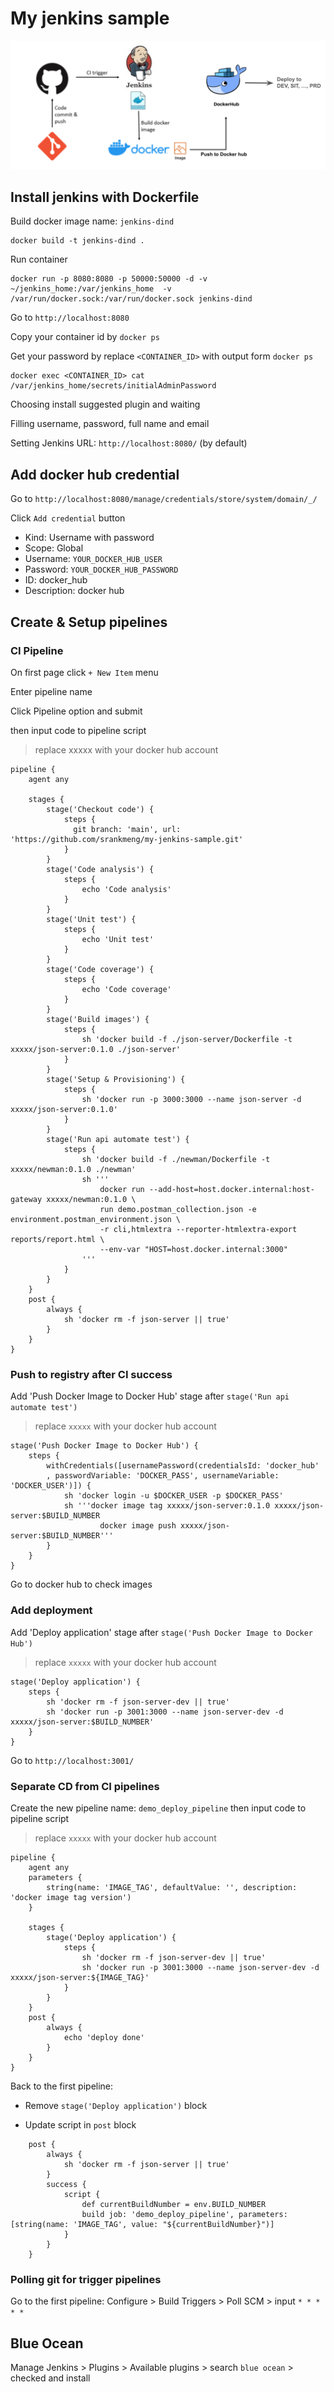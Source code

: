 # My jenkins sample

![Pipeline flow](pipeline-flow.png)

## Install jenkins with Dockerfile

Build docker image name: `jenkins-dind`

```
docker build -t jenkins-dind .
```

Run container
```
docker run -p 8080:8080 -p 50000:50000 -d -v ~/jenkins_home:/var/jenkins_home  -v /var/run/docker.sock:/var/run/docker.sock jenkins-dind
```

Go to `http://localhost:8080`

Copy your container id by `docker ps`

Get your password by replace `<CONTAINER_ID>` with output form `docker ps`

```
docker exec <CONTAINER_ID> cat /var/jenkins_home/secrets/initialAdminPassword
```

Choosing install suggested plugin and waiting

Filling username, password, full name and email 

Setting Jenkins URL: `http://localhost:8080/` (by default)

## Add docker hub credential
Go to `http://localhost:8080/manage/credentials/store/system/domain/_/`

Click `Add credential` button

- Kind: Username with password
- Scope: Global
- Username: `YOUR_DOCKER_HUB_USER`
- Password: `YOUR_DOCKER_HUB_PASSWORD`
- ID: docker_hub
- Description: docker hub

## Create & Setup pipelines

### CI Pipeline

On first page click `+ New Item` menu

Enter pipeline name

Click Pipeline option and submit 

then input code to pipeline script

> replace xxxxx with your docker hub account

```
pipeline {
    agent any

    stages {
        stage('Checkout code') {
            steps {
              git branch: 'main', url: 'https://github.com/srankmeng/my-jenkins-sample.git'
            }
        }
        stage('Code analysis') {
            steps {
                echo 'Code analysis'
            }
        }
        stage('Unit test') {
            steps {
                echo 'Unit test'
            }
        }
        stage('Code coverage') {
            steps {
                echo 'Code coverage'
            }
        }
        stage('Build images') {
            steps {
                sh 'docker build -f ./json-server/Dockerfile -t xxxxx/json-server:0.1.0 ./json-server'
            }
        }
        stage('Setup & Provisioning') {
            steps {
                sh 'docker run -p 3000:3000 --name json-server -d xxxxx/json-server:0.1.0'
            }
        }
        stage('Run api automate test') {
            steps {
                sh 'docker build -f ./newman/Dockerfile -t xxxxx/newman:0.1.0 ./newman'
                sh '''
                    docker run --add-host=host.docker.internal:host-gateway xxxxx/newman:0.1.0 \
                    run demo.postman_collection.json -e environment.postman_environment.json \
                    -r cli,htmlextra --reporter-htmlextra-export reports/report.html \
                    --env-var "HOST=host.docker.internal:3000"
                '''
            }
        }
    }
    post {
        always {
            sh 'docker rm -f json-server || true'
        }
    }
}

```


### Push to registry after CI success

Add 'Push Docker Image to Docker Hub' stage after `stage('Run api automate test')`

>replace `xxxxx` with your docker hub account

```
stage('Push Docker Image to Docker Hub') {
    steps {
        withCredentials([usernamePassword(credentialsId: 'docker_hub'
        , passwordVariable: 'DOCKER_PASS', usernameVariable: 'DOCKER_USER')]) {
            sh 'docker login -u $DOCKER_USER -p $DOCKER_PASS'
            sh '''docker image tag xxxxx/json-server:0.1.0 xxxxx/json-server:$BUILD_NUMBER
                    docker image push xxxxx/json-server:$BUILD_NUMBER'''
        }        
    }
}
```

Go to docker hub to check images

### Add deployment

Add 'Deploy application' stage after `stage('Push Docker Image to Docker Hub')`

>replace `xxxxx` with your docker hub account

```
stage('Deploy application') {
    steps {
        sh 'docker rm -f json-server-dev || true'
        sh 'docker run -p 3001:3000 --name json-server-dev -d xxxxx/json-server:$BUILD_NUMBER'       
    }
}
```
Go to `http://localhost:3001/`

### Separate CD from CI pipelines
Create the new pipeline name: `demo_deploy_pipeline` then input code to pipeline script
>replace `xxxxx` with your docker hub account
```
pipeline {
    agent any
    parameters {
        string(name: 'IMAGE_TAG', defaultValue: '', description: 'docker image tag version')
    }

    stages {
        stage('Deploy application') {
            steps {
                sh 'docker rm -f json-server-dev || true'
                sh 'docker run -p 3001:3000 --name json-server-dev -d xxxxx/json-server:${IMAGE_TAG}'       
            }
        }
    }
    post {
        always {
            echo 'deploy done'
        }
    }
}
```

Back to the first pipeline:

- Remove `stage('Deploy application')` block

- Update script in `post` block
```
    post {
        always {
            sh 'docker rm -f json-server || true'
        }
        success {
            script {
                def currentBuildNumber = env.BUILD_NUMBER
                build job: 'demo_deploy_pipeline', parameters: [string(name: 'IMAGE_TAG', value: "${currentBuildNumber}")]
            }
        }
    }
```

### Polling git for trigger pipelines
Go to the first pipeline: Configure > Build Triggers > Poll SCM > input `* * * * *`


## Blue Ocean

Manage Jenkins > Plugins > Available plugins > search `blue ocean` > checked and install




